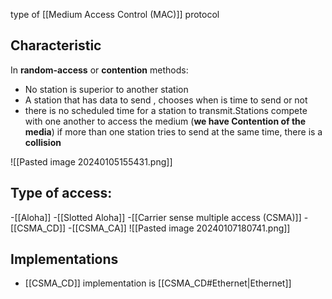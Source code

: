 type of [[Medium Access Control (MAC)]] protocol
## Characteristic

In **random-access** or **contention** methods:
- No station is superior to another station 
- A station that has data to send , chooses when is time to send or not 
- there is no scheduled time for a station to transmit.Stations compete with one another to access the medium (**we have Contention of the media**)
if more than one station tries to send at the same time, there is a **collision**

![[Pasted image 20240105155431.png]]


## Type of access:
-[[Aloha]]
-[[Slotted Aloha]]
-[[Carrier sense multiple access (CSMA)]]
-[[CSMA_CD]]
-[[CSMA_CA]]
![[Pasted image 20240107180741.png]]

## Implementations
- [[CSMA_CD]] implementation is [[CSMA_CD#Ethernet|Ethernet]]
